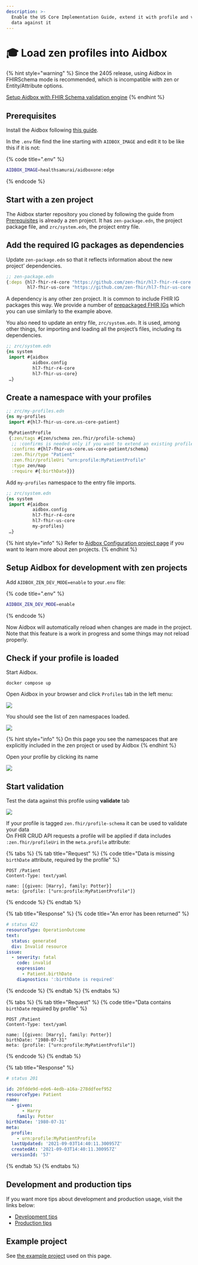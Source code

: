 ```yaml
---
description: >-
  Enable the US Core Implementation Guide, extend it with profile and validate
  data against it
---
```


# 🎓 Load zen profiles into Aidbox

{% hint style="warning" %}
Since the 2405 release, using Aidbox in FHIRSchema mode is recommended, which is incompatible with zen or Entity/Attribute options.

[Setup Aidbox with FHIR Schema validation engine](https://docs.aidbox.app/modules-1/profiling-and-validation/fhir-schema-validator)
{% endhint %}

## Prerequisites

Install the Aidbox following [this guide](../../getting-started/run-aidbox-locally-with-docker/).

In the `.env` file find the line starting with `AIDBOX_IMAGE` and edit it to be like this if it is not:

{% code title=".env" %}
```bash
AIDBOX_IMAGE=healthsamurai/aidboxone:edge
```
{% endcode %}

## Start with a zen project

The Aidbox starter repository you cloned by following the guide from [Prerequisites](extend-an-ig-with-a-custom-zen-profile.md#prerequisites) is already a zen project. It has `zen-package.edn`, the project package file, and `zrc/system.edn`, the project entry file.

## Add the required IG packages as dependencies

Update `zen-package.edn` so that it reflects information about the new project’ dependencies.

```clojure
;; zen-package.edn
{:deps {hl7-fhir-r4-core "https://github.com/zen-fhir/hl7-fhir-r4-core.git"
        hl7-fhir-us-core "https://github.com/zen-fhir/hl7-fhir-us-core.git"}}
```

A dependency is any other zen project. It is common to include FHIR IG packages this way. We provide a number of [prepackaged FHIR IGs](https://github.com/orgs/zen-fhir/repositories) which you can use similarly to the example above.

You also need to update an entry file, `zrc/system.edn`. It is used, among other things, for importing and loading all the project’s files, including its dependencies.

```clojure
;; zrc/system.edn
{ns system
 import #{aidbox
          aidbox.config
          hl7-fhir-r4-core
          hl7-fhir-us-core}
 …}
```

## Create a namespace with your profiles

```clojure
;; zrc/my-profiles.edn
{ns my-profiles
 import #{hl7-fhir-us-core.us-core-patient}

 MyPatientProfile
 {:zen/tags #{zen/schema zen.fhir/profile-schema}
  ;; :confirms is needed only if you want to extend an existing profile
  :confirms #{hl7-fhir-us-core.us-core-patient/schema}
  :zen.fhir/type "Patient"
  :zen.fhir/profileUri "urn:profile:MyPatientProfile"
  :type zen/map
  :require #{:birthDate}}}
```

Add `my-profiles` namespace to the entry file imports.

```clojure
;; zrc/system.edn
{ns system
 import #{aidbox
          aidbox.config
          hl7-fhir-r4-core
          hl7-fhir-us-core
          my-profiles}
 …}
```

{% hint style="info" %}
Refer to [Aidbox Configuration project page](../../aidbox-configuration/aidbox-zen-lang-project/) if you want to learn more about zen projects.
{% endhint %}

## Setup Aidbox for development with zen projects

Add `AIDBOX_ZEN_DEV_MODE=enable` to your`.env` file:

{% code title=".env" %}
```bash
AIDBOX_ZEN_DEV_MODE=enable
```
{% endcode %}

Now Aidbox will automatically reload when changes are made in the project. Note that this feature is a work in progress and some things may not reload properly.

## Check if your profile is loaded

Start Aidbox.

```
docker compose up
```

Open Aidbox in your browser and click `Profiles` tab in the left menu:

![](<../../.gitbook/assets/image (88).png>)

You should see the list of zen namespaces loaded.

![](<../../.gitbook/assets/image (90).png>)

{% hint style="info" %}
On this page you see the namespaces that are explicitly included in the zen project or used by Aidbox
{% endhint %}

Open your profile by clicking its name

![](<../../.gitbook/assets/image (91) (1).png>)

## Start validation

Test the data against this profile using **validate** tab

![](<../../.gitbook/assets/image (93).png>)

If your profile is tagged `zen.fhir/profile-schema` it can be used to validate your data\
On FHIR CRUD API requests a profile will be applied if data includes `:zen.fhir/profileUri` in the `meta.profile` attribute:

{% tabs %}
{% tab title="Request" %}
{% code title="Data is missing `birthDate` attribute, required by the profile" %}
```http
POST /Patient
Content-Type: text/yaml

name: [{given: [Harry], family: Potter}]
meta: {profile: ["urn:profile:MyPatientProfile"]}
```
{% endcode %}
{% endtab %}

{% tab title="Response" %}
{% code title="An error has been returned" %}
```yaml
# status 422
resourceType: OperationOutcome
text:
  status: generated
  div: Invalid resource
issue:
  - severity: fatal
    code: invalid
    expression:
      - Patient.birthDate
    diagnostics: ':birthDate is required'
```
{% endcode %}
{% endtab %}
{% endtabs %}

{% tabs %}
{% tab title="Request" %}
{% code title="Data contains `birthDate` required by profile" %}
```http
POST /Patient
Content-Type: text/yaml

name: [{given: [Harry], family: Potter}]
birthDate: "1980-07-31"
meta: {profile: ["urn:profile:MyPatientProfile"]}
```
{% endcode %}
{% endtab %}

{% tab title="Response" %}
```yaml
# status 201

id: 20fdde9d-ede6-4edb-a16a-278ddfeef952
resourceType: Patient
name:
  - given:
      - Harry
    family: Potter
birthDate: '1980-07-31'
meta:
  profile:
    - urn:profile:MyPatientProfile
  lastUpdated: '2021-09-03T14:40:11.300957Z'
  createdAt: '2021-09-03T14:40:11.300957Z'
  versionId: '57'
```
{% endtab %}
{% endtabs %}

## Development and production tips

If you want more tips about development and production usage, visit the links below:

* [Development tips](../../aidbox-configuration/aidbox-zen-lang-project/setting-up-a-configuration-project.md#tips-for-local-development)
* [Production tips](../../aidbox-configuration/aidbox-zen-lang-project/setting-up-a-configuration-project.md#tips-for-production)

## Example project

See [the example project](https://github.com/Aidbox/devbox/commit/431b14170f867f77f90779d4ff870d74c051c844) used on this page.
